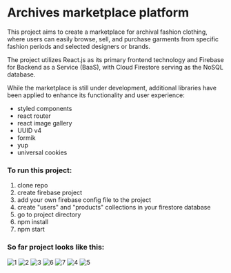 # Archives marketplace platform

This project aims to create a marketplace for archival fashion clothing, where users can easily browse, sell, and purchase garments from specific fashion periods and selected designers or brands.

The project utilizes React.js as its primary frontend technology and Firebase for Backend as a Service (BaaS), with Cloud Firestore serving as the NoSQL database.

While the marketplace is still under development, additional libraries have been applied to enhance its functionality and user experience:

* styled components
* react router
* react image gallery
* UUID v4
* formik
* yup
* universal cookies

### To run this project:
1. clone repo
2. create firebase project
3. add your own firebase config file to the project
4. create "users" and "products" collections in your firestore database
5. go to project directory
6. npm install
7. npm start

### So far project looks like this:
![1](https://user-images.githubusercontent.com/73420865/195429639-a249d09c-8fb7-4a12-b6a1-a921253d73b5.png)
![2](https://user-images.githubusercontent.com/73420865/195429645-6f40c1d9-75fe-4606-9926-f4746d53bbcc.png)
![3](https://user-images.githubusercontent.com/73420865/195429654-c7caa690-3cf0-4306-8170-e284279b24ba.png)
![6](https://user-images.githubusercontent.com/73420865/195810789-8d8c05b9-1f1a-43b1-bed0-e744b1d89d96.png)
![7](https://user-images.githubusercontent.com/73420865/195810810-88e8b8b7-8055-4468-8376-974117940fdf.png)
![4](https://user-images.githubusercontent.com/73420865/195429665-e35cd371-3e59-4762-b6e0-5b7bcd1c440e.png)
![5](https://user-images.githubusercontent.com/73420865/195429668-7bf7252d-08d0-43cd-a410-dc44b0f7f9e3.png)
